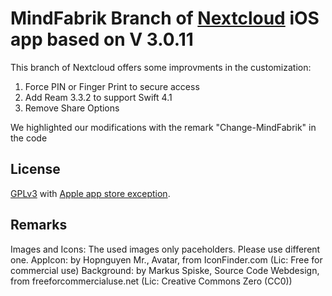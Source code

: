 # MindFabrik Branch of [Nextcloud](https://nextcloud.com) iOS app based on V 3.0.11

This branch of Nextcloud offers some improvments in the customization:
1. Force PIN or Finger Print to secure access
2. Add Ream 3.3.2 to support Swift 4.1
3. Remove Share Options

We highlighted our modifications with the remark "Change-MindFabrik" in the code


## License
[GPLv3](https://github.com/nextcloud/ios/blob/master/LICENSE) with [Apple app store exception](https://github.com/nextcloud/ios/blob/master/COPYING.iOS).

## Remarks
Images and Icons: The used images only paceholders. Please use different one.
	AppIcon: by Hopnguyen Mr., Avatar, from IconFinder.com (Lic: Free for commercial use)
	Background: by Markus Spiske, Source Code Webdesign, from freeforcommercialuse.net (Lic: Creative Commons Zero (CC0))